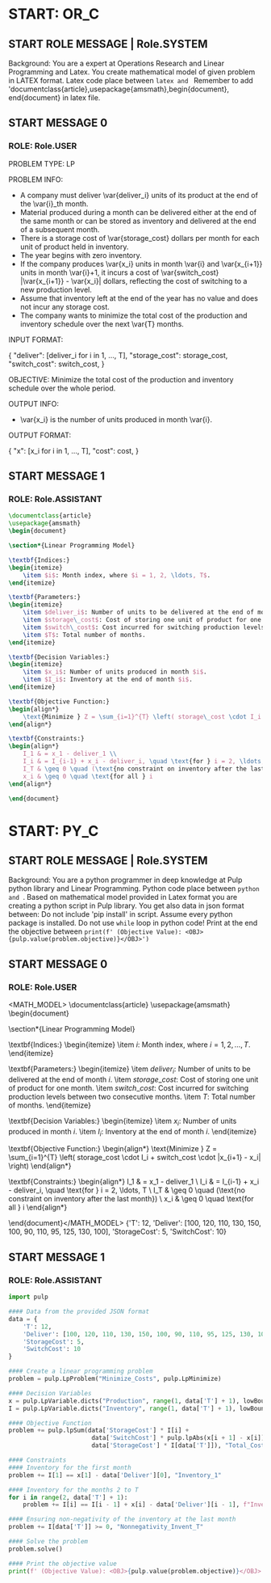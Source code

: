# START: OR_C 
## START ROLE MESSAGE | Role.SYSTEM 
Background: You are a expert at Operations Research and Linear Programming and Latex. You create mathematical model of given problem in LATEX format. Latex code place between ```latex and ``` Remember to add 'documentclass{article},usepackage{amsmath},begin{document}, end{document} in latex file. 
## START MESSAGE 0 
### ROLE: Role.USER
<DESCRIPTION>
PROBLEM TYPE: LP

PROBLEM INFO: 
- A company must deliver \var{deliver_i} units of its product at the end of the \var{i}_th month.
- Material produced during a month can be delivered either at the end of the same month or can be stored as inventory and delivered at the end of a subsequent month.
- There is a storage cost of \var{storage_cost} dollars per month for each unit of product held in inventory. 
- The year begins with zero inventory. 
- If the company produces \var{x_i} units in month \var{i} and \var{x_{i+1}} units in month \var{i}+1, it incurs a cost of \var{switch_cost} |\var{x_{i+1}} - \var{x_i}|  dollars, reflecting the cost of switching to a new production level. 
- Assume that inventory left at the end of the year has no value and does not incur any storage cost.
- The company wants to minimize the total cost of the production and inventory schedule over the next \var{T} months.

INPUT FORMAT: 

{
    "deliver": [deliver_i for i in 1, ..., T],
    "storage_cost": storage_cost,
    "switch_cost": switch_cost,
}

OBJECTIVE: Minimize the total cost of the production and inventory schedule over the whole period.

OUTPUT INFO:

- \var{x_i} is the number of units produced in month \var{i}.

OUTPUT FORMAT:

{
    "x": [x_i for i in 1, ..., T],
    "cost": cost,
}

</DESCRIPTION>


## START MESSAGE 1 
### ROLE: Role.ASSISTANT
```latex
\documentclass{article}
\usepackage{amsmath}
\begin{document}

\section*{Linear Programming Model}

\textbf{Indices:}
\begin{itemize}
    \item $i$: Month index, where $i = 1, 2, \ldots, T$.
\end{itemize}

\textbf{Parameters:}
\begin{itemize}
    \item $deliver_i$: Number of units to be delivered at the end of month $i$.
    \item $storage\_cost$: Cost of storing one unit of product for one month.
    \item $switch\_cost$: Cost incurred for switching production levels between two consecutive months.
    \item $T$: Total number of months.
\end{itemize}

\textbf{Decision Variables:}
\begin{itemize}
    \item $x_i$: Number of units produced in month $i$.
    \item $I_i$: Inventory at the end of month $i$.
\end{itemize}

\textbf{Objective Function:}
\begin{align*}
    \text{Minimize } Z = \sum_{i=1}^{T} \left( storage\_cost \cdot I_i + switch\_cost \cdot |x_{i+1} - x_i| \right)
\end{align*}

\textbf{Constraints:}
\begin{align*}
    I_1 & = x_1 - deliver_1 \\
    I_i & = I_{i-1} + x_i - deliver_i, \quad \text{for } i = 2, \ldots, T \\
    I_T & \geq 0 \quad (\text{no constraint on inventory after the last month}) \\
    x_i & \geq 0 \quad \text{for all } i
\end{align*}

\end{document}
```

# START: PY_C 
## START ROLE MESSAGE | Role.SYSTEM 
Background: You are a python programmer in deep knowledge at Pulp python library and Linear Programming. Python code place between ```python and ```. Based on mathematical model provided in Latex format you are creating a python script in Pulp library. You get also data in json format between: <DATA></DATA> Do not include 'pip install' in script. Assume every python package is installed. Do not use `while` loop in python code! Print at the end the objective between <OBJ></OBJ> `print(f' (Objective Value): <OBJ>{pulp.value(problem.objective)}</OBJ>')` 
## START MESSAGE 0 
### ROLE: Role.USER
<MATH_MODEL>
\documentclass{article}
\usepackage{amsmath}
\begin{document}

\section*{Linear Programming Model}

\textbf{Indices:}
\begin{itemize}
    \item $i$: Month index, where $i = 1, 2, \ldots, T$.
\end{itemize}

\textbf{Parameters:}
\begin{itemize}
    \item $deliver_i$: Number of units to be delivered at the end of month $i$.
    \item $storage\_cost$: Cost of storing one unit of product for one month.
    \item $switch\_cost$: Cost incurred for switching production levels between two consecutive months.
    \item $T$: Total number of months.
\end{itemize}

\textbf{Decision Variables:}
\begin{itemize}
    \item $x_i$: Number of units produced in month $i$.
    \item $I_i$: Inventory at the end of month $i$.
\end{itemize}

\textbf{Objective Function:}
\begin{align*}
    \text{Minimize } Z = \sum_{i=1}^{T} \left( storage\_cost \cdot I_i + switch\_cost \cdot |x_{i+1} - x_i| \right)
\end{align*}

\textbf{Constraints:}
\begin{align*}
    I_1 & = x_1 - deliver_1 \\
    I_i & = I_{i-1} + x_i - deliver_i, \quad \text{for } i = 2, \ldots, T \\
    I_T & \geq 0 \quad (\text{no constraint on inventory after the last month}) \\
    x_i & \geq 0 \quad \text{for all } i
\end{align*}

\end{document}</MATH_MODEL>
<DATA>
{'T': 12, 'Deliver': [100, 120, 110, 130, 150, 100, 90, 110, 95, 125, 130, 100], 'StorageCost': 5, 'SwitchCost': 10}</DATA>


## START MESSAGE 1 
### ROLE: Role.ASSISTANT
```python
import pulp

#### Data from the provided JSON format
data = {
    'T': 12,
    'Deliver': [100, 120, 110, 130, 150, 100, 90, 110, 95, 125, 130, 100],
    'StorageCost': 5,
    'SwitchCost': 10
}

#### Create a linear programming problem
problem = pulp.LpProblem("Minimize_Costs", pulp.LpMinimize)

#### Decision Variables
x = pulp.LpVariable.dicts("Production", range(1, data['T'] + 1), lowBound=0)  #### Production each month
I = pulp.LpVariable.dicts("Inventory", range(1, data['T'] + 1), lowBound=0)   #### Inventory each month

#### Objective Function
problem += pulp.lpSum(data['StorageCost'] * I[i] + 
                       data['SwitchCost'] * pulp.lpAbs(x[i + 1] - x[i]) for i in range(1, data['T'])) + \
                       data['StorageCost'] * I[data['T']]), "Total_Cost"

#### Constraints
#### Inventory for the first month
problem += I[1] == x[1] - data['Deliver'][0], "Inventory_1"

#### Inventory for the months 2 to T
for i in range(2, data['T'] + 1):
    problem += I[i] == I[i - 1] + x[i] - data['Deliver'][i - 1], f"Inventory_{i}"

#### Ensuring non-negativity of the inventory at the last month
problem += I[data['T']] >= 0, "Nonnegativity_Invent_T"

#### Solve the problem
problem.solve()

#### Print the objective value
print(f' (Objective Value): <OBJ>{pulp.value(problem.objective)}</OBJ>')
```

